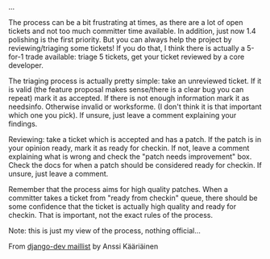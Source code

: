 ...

The process can be a bit frustrating at times, as there are a lot of
open tickets and not too much committer time available. In addition,
just now 1.4 polishing is the first priority. But you can always help
the project by reviewing/triaging some tickets! If you do that, I
think there is actually a 5-for-1 trade available: triage 5 tickets,
get your ticket reviewed by a core developer.

The triaging process is actually pretty simple: take an unreviewed
ticket. If it is valid (the feature proposal makes sense/there is a
clear bug you can repeat) mark it as accepted. If there is not enough
information mark it as needsinfo. Otherwise invalid or worksforme. (I
don't think it is that important which one you pick). If unsure, just
leave a comment explaining your findings.

Reviewing: take a ticket which is accepted and has a patch. If the
patch is in your opinion ready, mark it as ready for checkin. If not,
leave a comment explaining what is wrong and check the "patch needs
improvement" box. Check the docs for when a patch should be considered
ready for checkin. If unsure, just leave a comment.

Remember that the process aims for high quality patches. When a
committer takes a ticket from "ready from checkin" queue, there should
be some confidence that the ticket is actually high quality and ready
for checkin. That is important, not the exact rules of the process.

Note: this is just my view of the process, nothing official...

From [django-dev maillist](https://groups.google.com/forum/?fromgroups#!topic/django-developers/-QIm4YCkQKI) by Anssi Kääriäinen